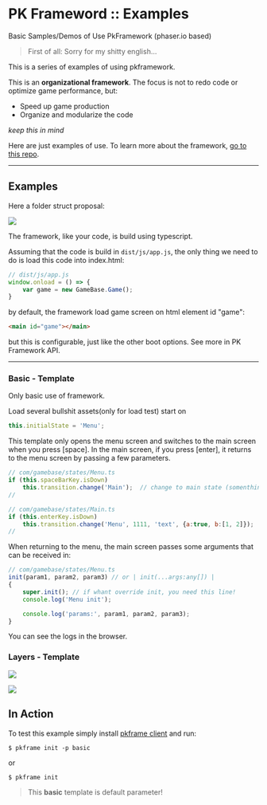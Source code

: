 # PK Frameword :: Examples
Basic Samples/Demos of Use PkFramework (phaser.io based)

>First of all: Sorry for my shitty english...

This is a series of examples of using pkframework.

This is an **organizational framework**. The focus is not to redo code or optimize game performance, but:

- Speed up game production
- Organize and modularize the code

*keep this in mind*

Here are just examples of use. To learn more about the framework, [go to this repo](https://github.com/pe77/pkframeword).

----------

## Examples

Here a folder struct proposal:

![](http://i.imgur.com/0MrwQw6.png)


The framework, like your code, is build using typescript. 

Assuming that the code is build in ``dist/js/app.js``, the only thing we need to do is load this code into index.html:

```javascript
// dist/js/app.js
window.onload = () => {
    var game = new GameBase.Game();
}
```

by default, the framework load game screen on html element id "game":

```html
<main id="game"></main>
```

but this is configurable, just like the other boot options. See more in PK Framework API.

---------

### Basic - Template

Only basic use of framework. 

Load several bullshit assets(only for load test) start on
```typescript
this.initialState = 'Menu';
```

This template only opens the menu screen and switches to the main screen when you press [space]. In the main screen, if you press [enter], it returns to the menu screen by passing a few parameters.

```javascript
// com/gamebase/states/Menu.ts
if (this.spaceBarKey.isDown)
    this.transition.change('Main');  // change to main state (somenthing like game first stage or options state)
//
```

```javascript
// com/gamebase/states/Main.ts
if (this.enterKey.isDown)
    this.transition.change('Menu', 1111, 'text', {a:true, b:[1, 2]});  // return with some foo/bar args
//
```

When returning to the menu, the main screen passes some arguments that can be received in:
```javascript
// com/gamebase/states/Menu.ts
init(param1, param2, param3) // or | init(...args:any[]) |
{
    super.init(); // if whant override init, you need this line!
    console.log('Menu init');

    console.log('params:', param1, param2, param3);
}
```

You can see the logs in the browser.

### Layers - Template

![](http://i.imgur.com/Syvj2Eg.png)

![](http://i.imgur.com/Gn7V9FJ.png)

In Action
--------

To test this example simply install [pkframe client](https://github.com/pe77/pkframework-cli) and run:
```bin
$ pkframe init -p basic
```
or 
```bin
$ pkframe init
```
> This __basic__ template is default parameter!


